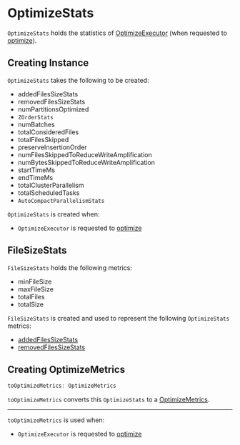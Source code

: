 # OptimizeStats

`OptimizeStats` holds the statistics of [OptimizeExecutor](OptimizeExecutor.md) (when requested to [optimize](OptimizeExecutor.md#optimize)).

## Creating Instance

`OptimizeStats` takes the following to be created:

* <span id="addedFilesSizeStats"> addedFilesSizeStats
* <span id="removedFilesSizeStats"> removedFilesSizeStats
* <span id="numPartitionsOptimized"> numPartitionsOptimized
* <span id="zOrderStats"> `ZOrderStats`
* <span id="numBatches"> numBatches
* <span id="totalConsideredFiles"> totalConsideredFiles
* <span id="totalFilesSkipped"> totalFilesSkipped
* <span id="preserveInsertionOrder"> preserveInsertionOrder
* <span id="numFilesSkippedToReduceWriteAmplification"> numFilesSkippedToReduceWriteAmplification
* <span id="numBytesSkippedToReduceWriteAmplification"> numBytesSkippedToReduceWriteAmplification
* <span id="startTimeMs"> startTimeMs
* <span id="endTimeMs"> endTimeMs
* <span id="totalClusterParallelism"> totalClusterParallelism
* <span id="totalScheduledTasks"> totalScheduledTasks
* <span id="autoCompactParallelismStats"> `AutoCompactParallelismStats`

`OptimizeStats` is created when:

* `OptimizeExecutor` is requested to [optimize](OptimizeExecutor.md#optimize)

## <span id="FileSizeStats"> FileSizeStats

`FileSizeStats` holds the following metrics:

* <span id="minFileSize"> minFileSize
* <span id="maxFileSize"> maxFileSize
* <span id="totalFiles"> totalFiles
* <span id="totalSize"> totalSize

`FileSizeStats` is created and used to represent the following `OptimizeStats` metrics:

* [addedFilesSizeStats](#addedFilesSizeStats)
* [removedFilesSizeStats](#removedFilesSizeStats)

## <span id="toOptimizeMetrics"> Creating OptimizeMetrics

```scala
toOptimizeMetrics: OptimizeMetrics
```

`toOptimizeMetrics` converts this `OptimizeStats` to a [OptimizeMetrics](OptimizeMetrics.md).

---

`toOptimizeMetrics` is used when:

* `OptimizeExecutor` is requested to [optimize](OptimizeExecutor.md#optimize)
